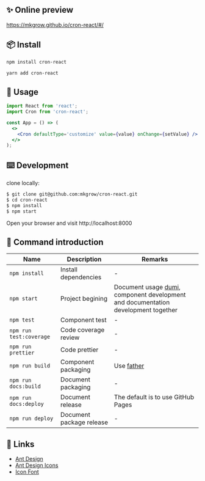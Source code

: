 ## ✨ Online preview

https://mkgrow.github.io/cron-react/#/

## 📦 Install

```bash
npm install cron-react
```

```bash
yarn add cron-react
```

## 🔨 Usage

```jsx
import React from 'react';
import Cron from 'cron-react';

const App = () => (
  <>
    <Cron defaultType='customize' value={value} onChange={setValue} />
  </>
);
```

## ⌨️ Development

clone locally:

```bash
$ git clone git@github.com:mkgrow/cron-react.git
$ cd cron-react
$ npm install
$ npm start
```

Open your browser and visit http://localhost:8000

## 🤖 Command introduction

| Name                    | Description               | Remarks                                                                                                            |
| ----------------------- | ------------------------- | ------------------------------------------------------------------------------------------------------------------ |
| `npm install`           | Install dependencies      | -                                                                                                                  |
| `npm start`             | Project begining          | Document usage [dumi](https://github.com/umijs/dumi), component development and documentation development together |
| `npm test`              | Component test            | -                                                                                                                  |
| `npm run test:coverage` | Code coverage review      | -                                                                                                                  |
| `npm run prettier`      | Code prettier             | -                                                                                                                  |
| `npm run build`         | Component packaging       | Use [father](https://github.com/umijs/father)                                                                      |                                                                                                      |
| `npm run docs:build`    | Document packaging        | -                                                                                                                  |
| `npm run docs:deploy`   | Document release          | The default is to use GitHub Pages                                                                                 |
| `npm run deploy`        | Document package release  | -                                                                                                                  |

## 🔗 Links

- [Ant Design](https://ant.design/)
- [Ant Design Icons](https://github.com/ant-design/ant-design-icons)
- [Icon Font](https://www.iconfont.cn/)
